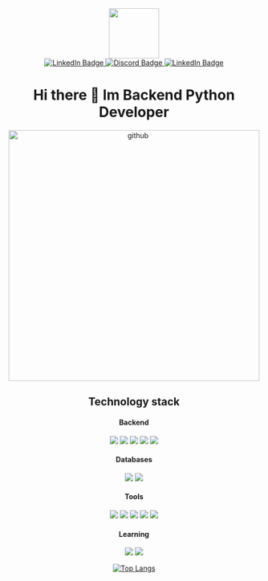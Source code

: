 <div id="header" align="center">
    <img src="https://media.giphy.com/media/IWiAPmq1HS9QZRu8PT/giphy-downsized-large.gif" width="100"/>
</div>
<div id="badges" align="center">
    <a href="https://t.me/futhep">
      <img src="https://img.shields.io/badge/telegram-blue?logo=telegram&logoColor=white&style=for-the-badge" alt="LinkedIn Badge"/>
    </a>
    <a href="https://discordapp.com/users/450385665830420500/">
      <img src="https://img.shields.io/badge/discord-magenta?logo=discord&logoColor=white&style=for-the-badge" alt="Discord Badge"/>
    </a>
    <a href="https://www.linkedin.com/in/mikhail-podbereznikov-0bb040225/">
      <img src="https://img.shields.io/badge/LinkedIn-blue?style=for-the-badge&logo=linkedin&logoColor=white" alt="LinkedIn Badge"/>
    </a>
</div>

<h1 align="center">Hi there 👋 Im Backend Python Developer</h1>
<div align="center">
    <div>
      <img src="https://i.postimg.cc/Pxps60rb/github.png" alt="github" width="500" height="500"/>
    </div>
    <div>
        <h2>Technology stack</h2>
        <h4> Backend </h4>
        <img src="https://img.shields.io/badge/python-blue?style=for-the-badge&logo=python&logoColor=white"/>
        <img src="https://img.shields.io/badge/django-green?style=for-the-badge&logo=django&logoColor=white"/>
        <img src="https://img.shields.io/badge/DRF-blue?style=for-the-badge&logo=django&logoColor=white"/>
        <img src="https://img.shields.io/badge/Celery-orange?style=for-the-badge&logo=Celery&logoColor=white"/>
        <img src="https://img.shields.io/badge/pytest-yellow?style=for-the-badge&logo=pytest&logoColor=white"/>
        <h4> Databases </h4>
        <img src="https://img.shields.io/badge/Redis-orange?style=for-the-badge&logo=Redis&logoColor=white"/>
        <img src="https://img.shields.io/badge/PostgreSQL-gray?style=for-the-badge&logo=PostgreSQL&logoColor=white"/>
        <h4> Tools </h4>
        <img src="https://img.shields.io/badge/Linux-gray?style=for-the-badge&logo=Linux&logoColor=white"/>
        <img src="https://img.shields.io/badge/docker-blue?style=for-the-badge&logo=docker&logoColor=white"/>
        <img src="https://img.shields.io/badge/postman-orange?style=for-the-badge&logo=postman&logoColor=white"/>
        <img src="https://img.shields.io/badge/github-grey?style=for-the-badge&logo=github&logoColor=white"/>
        <img src="https://img.shields.io/badge/gitlab-orange?style=for-the-badge&logo=gitlab&logoColor=white"/>
        <h4> Learning </h4>
        <img src="https://img.shields.io/badge/typescript-yellow?style=for-the-badge&logo=typescript&logoColor=white"/>
        <img src="https://img.shields.io/badge/react-green?style=for-the-badge&logo=react&logoColor=white"/>
    </div>

[![Top Langs](https://github-readme-stats.vercel.app/api/top-langs/?username=MikhailDmitrievDev&layout=compact&theme=vision-friendly-dark)](https://github.com/anuraghazra/github-readme-stats)

</div>
